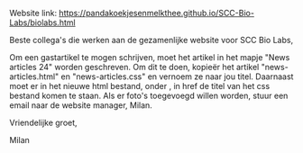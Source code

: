 Website link: https://pandakoekjesenmelkthee.github.io/SCC-Bio-Labs/biolabs.html

Beste collega's die werken aan de gezamenlijke website voor SCC Bio Labs,

Om een gastartikel te mogen schrijven, moet het artikel in het mapje "News articles 24" worden geschreven. Om dit te doen, kopieër het artikel "news-articles.html" en "news-articles.css" en vernoem ze naar jou titel. Daarnaast moet er in het nieuwe html bestand, onder <head>, in href de titel van het css bestand komen te staan. Als er foto's toegevoegd willen worden, stuur een email naar de website manager, Milan. 

Vriendelijke groet,

Milan 
